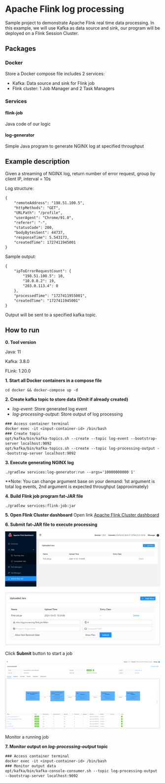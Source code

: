 # Apache Flink log processing
Sample project to demonstrate Apache Flink real time data processing. In this example, we will use Kafka as data source and sink, our program will be deployed on a Flink Session Cluster.

## Packages
### Docker
Store a Docker compose file includes 2 services:
* Kafka: Data source and sink for Flink job
* Flink cluster: 1 Job Manager and 2 Task Managers

### Services
#### flink-job
Java code of our logic
#### log-generator
Simple Java program to generate NGINX log at specified throughput

## Example description
Given a streaming of NGINX log, return number of error request, group by client IP, interval = 10s

Log structure:
```
{
    "remoteAddress": "198.51.100.5",
    "httpMethods": "GET",
    "URLPath": "/profile",
    "userAgent": "Chrome/91.0",
    "referer": "-",
    "statusCode": 200,
    "bodyBytesSent": 44737,
    "responseTime": 5.543173,
    "createdTime": 1727411945001
}
```
Sample output:
```
{
    "ipToErrorRequestCount": {
        "198.51.100.5": 10,
        "10.0.0.2": 19,
        "203.0.113.4": 0
    },
    "processedTime": "1727411955001",
    "createdTime": "1727411945001"
}
```
Output will be sent to a specified kafka topic.

## How to run
**0. Tool version**

Java: 11

Kafka: 3.8.0

FLink: 1.20.0

**1. Start all Docker containers in a compose file**
```
cd docker && docker-compose up -d
```

**2. Create kafka topic to store data (Omit if already created)**
* _log-event_: Store generated log event
* _log-processing-output_: Store output of log processing
```
### Access container terminal 
docker exec -it <input-container-id> /bin/bash
### Create topic
opt/kafka/bin/kafka-topics.sh --create --topic log-event --bootstrap-server localhost:9092
opt/kafka/bin/kafka-topics.sh --create --topic log-processing-output --bootstrap-server localhost:9092
```

**3. Execute generating NGINX log**
```
./gradlew services:log-generator:run --args='10000000000 1'
```
**Note: You can change argument base on your demand: 1st argument is total log events, 2nd argument is expected throughput (approximately)

**4. Build Flink job program fat-JAR file**
```
./gradlew services:flink-job:jar
```

**5. Open Flink Cluster dashboard**
Open link [Apache Flink Cluster dashboard](http://localhost:8081)

**6. Submit fat-JAR file to execute processing**

![img_1.png](img_1.png)

![img_2.png](img_2.png)

Click **Submit** button to start a job

![img_4.png](img_4.png)

Monitor a running job

**7. Monitor output on _log-processing-output_ topic**
```
### Access container terminal 
docker exec -it <input-container-id> /bin/bash
### Monitor output data
opt/kafka/bin/kafka-console-consumer.sh --topic log-processing-output --bootstrap-server localhost:9092
```


